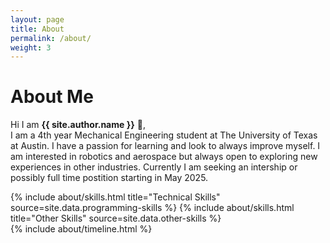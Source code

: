 ```yaml
---
layout: page
title: About
permalink: /about/
weight: 3
---
```


# **About Me**

Hi I am **{{ site.author.name }}** :wave:,<br>
I am a 4th year Mechanical Engineering student at The University of Texas at Austin. I have a passion for learning and look to always improve myself. I am interested in robotics and aerospace but always open to exploring new experiences in other industries. Currently I am seeking an intership or possibly full time postition starting in May 2025.

<div class="row">
{% include about/skills.html title="Technical Skills" source=site.data.programming-skills %}
{% include about/skills.html title="Other Skills" source=site.data.other-skills %}
</div>

<div class="row">
{% include about/timeline.html %}
</div>